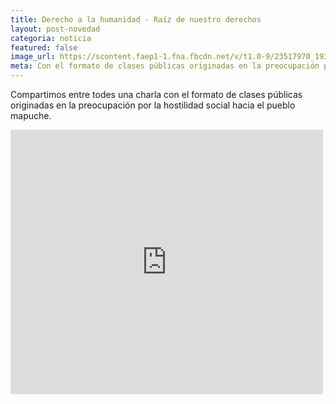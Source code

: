 ```yaml
---
title: Derecho a la humanidad - Raíz de nuestro derechos
layout: post-novedad
categoria: noticia
featured: false
image_url: https://scontent.faep1-1.fna.fbcdn.net/v/t1.0-9/23517970_1937173739879533_7947142550355690290_n.jpg?oh=443bd1ef8f33073087f763e35d4484db&oe=5A9AFB16
meta: Con el formato de clases públicas originadas en la preocupación por la hostilidad social hacia el pueblo mapuche.
---
```


Compartimos entre todes una charla con el formato de clases públicas originadas en la preocupación por la hostilidad social hacia el pueblo mapuche.

<iframe src="https://www.facebook.com/plugins/post.php?href=https%3A%2F%2Fwww.facebook.com%2Fpermalink.php%3Fstory_fbid%3D1940318916231682%26id%3D100007607774862&width=500" width="500" height="423" style="border:none;overflow:hidden" scrolling="no" frameborder="0" allowTransparency="true"></iframe>

